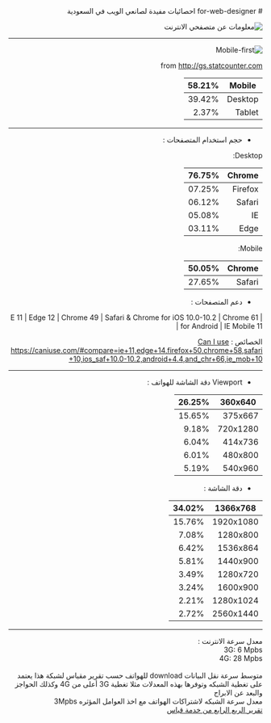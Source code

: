 <div dir="rtl">
# for-web-designer
احصائيات مفيدة لصانعي الويب في السعودية

![معلومات عن متصفحي الانترنت](https://d2mxuefqeaa7sj.cloudfront.net/s_B8E462FBF3F605F1E330F2B7BF3200827B0A716D46CBEBAC8921B21A0BD8D4B3_1507751755925_flag-for-saudi-arabia_1f1f8-1f1e6.png)

----------


![Mobile-first](https://d2mxuefqeaa7sj.cloudfront.net/s_B8E462FBF3F605F1E330F2B7BF3200827B0A716D46CBEBAC8921B21A0BD8D4B3_1507755494594_mobile-phone_1f4f1.png)


from http://gs.statcounter.com

| Mobile  | 58.21% |
| ------- | ------ |
| Desktop | 39.42% |
| Tablet  | 2.37%  |

----------

- حجم استخدام المتصفحات :

Desktop:

| Chrome  | 76.75% |
| ------- | ------ |
| Firefox | 07.25% |
| Safari  | 06.12% |
| IE      | 05.08% |
| Edge    | 03.11% |

Mobile:

| Chrome  | 50.05% |
| ------- | ------ |
| Safari  | 27.65% |



- دعم المتصفحات :

| E 11 | Edge 12 | Chrome 49 | Safari & Chrome for iOS 10.0-10.2 | Chrome 61 for Android | IE Mobile 11 |

الخصائص : 
[Can I use](https://caniuse.com/#compare=ie+11,edge+12,chrome+49,ios_saf+10.0-10.2,and_chr+61,ie_mob+11)
https://caniuse.com/#compare=ie+11,edge+14,firefox+50,chrome+58,safari+10,ios_saf+10.0-10.2,android+4.4,and_chr+66,ie_mob+10

----------

-  Viewport دقة الشاشة للهواتف :

| 360x640  | 26.25% |
| -------- | ------ |
| 375x667  | 15.65% |
| 720x1280 | 9.18%  |
| 414x736  | 6.04%  |
| 480x800  | 6.01%  |
| 540x960  | 5.19%  |



- دقة الشاشة  :

| 1366x768  | 34.02% |
| --------- | ------ |
| 1920x1080 | 15.76% |
| 1280x800  | 7.08%  |
| 1536x864  | 6.42%  |
| 1440x900  | 5.81%  |
| 1280x720  | 3.49%  |
| 1600x900  | 3.24%  |
| 1280x1024 | 2.21%  |
| 2560x1440 | 2.72%  |


----------

معدل سرعة الانترنت :
<br/>
3G: 6 Mpbs <br/>
4G: 28 Mpbs <br/>
<br/>
متوسط سرعة نقل البيانات download للهواتف حسب تقرير مقياس لشبكة 
هذا يعتمد على تغطية الشبكه وتوفرها بهذه المعدلات مثلا تغطية 3G أعلى من 4G
 وكذلك الحواجز والبعد عن الابراج
<br/>
معدل سرعة الشبكه لاشتراكات الهواتف مع اخذ العوامل المؤثره 3Mpbs
<br/>
[تقرير الربع الرابع من خدمة قياس](https://www.meqyas.sa/static/reports/Meqyas_Q4_2018_Report_English.pdf)
<br/>
</div>





